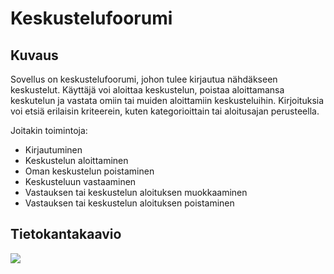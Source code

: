 # Keskustelufoorumi

## Kuvaus

Sovellus on keskustelufoorumi, johon tulee kirjautua nähdäkseen keskustelut. Käyttäjä voi aloittaa keskustelun, poistaa aloittamansa keskutelun ja vastata omiin tai muiden aloittamiin keskusteluihin. Kirjoituksia voi etsiä erilaisin kriteerein, kuten kategorioittain tai aloitusajan perusteella. 

Joitakin toimintoja:
- Kirjautuminen
- Keskustelun aloittaminen
- Oman keskustelun poistaminen
- Keskusteluun vastaaminen
- Vastauksen tai keskustelun aloituksen muokkaaminen
- Vastauksen tai keskustelun aloituksen poistaminen

## Tietokantakaavio

<img src="https://github.com/lehtoneo/keskustelufoorumi/blob/master/documentation/keskustelufoorumiDB.png">
